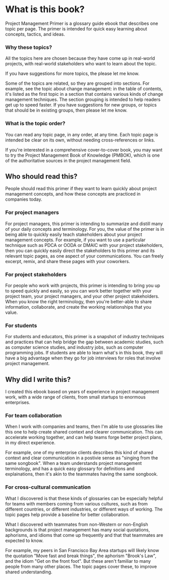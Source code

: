 # What is this book?

Project Management Primer is a glossary guide ebook that describes one topic per page. The primer is intended for quick easy learning about concepts, tactics, and ideas. 

### Why these topics?

All the topics here are chosen because they have come up in real-world projects, with real-world stakeholders who want to learn about the topic.

If you have suggestions for more topics, the please let me know.

Some of the topics are related, so they are grouped into sections. For example, see the topic about change management: in the table of contents, it's listed as the first topic in a section that contains various kinds of change management techniques. The section grouping is intended to help readers get up to speed faster. If you have suggestions for new groups, or topics that should be in existing groups, then please let me know.

### What is the topic order?

You can read any topic page, in any order, at any time. Each topic page is intended be clear on its own, without needing cross-references or links.

If you're interested in a comprehensive cover-to-cover book, you may want to try the Project Management Book of Knowledge (PMBOK), which is one of the authoritative sources in the project management field.


## Who should read this?

People should read this primer if they want to learn quickly about project management concepts, and how these concepts are practiced in companies today.

### For project managers

For project managers, this primer is intending to summarize and distill many of your daily concepts and terminology. For you, the value of the primer is in being able to quickly easily teach stakeholders about your project management concepts. For example, if you want to use a particular technique such as PDCA or OODA or DMAIC with your project stakeholders, then you can quickly easily direct the stakeholders to this primer and its relevant topic pages, as one aspect of your communications. You can freely excerpt, remix, and share these pages with your coworkers.

### For project stakeholders

For people who work with projects, this primer is intending to bring you up to speed quickly and easily, so you can work better together with your project team, your project managers, and your other project stakeholders. When you know the right terminology, then you're better-able to share information, collaborate, and create the working relationships that you value.

### For students

For students and educators, this primer is a snapshot of industry techniques and practices that can help bridge the gap between academic studies, such as computer science studies, and industry jobs, such as  computer programming jobs. If students are able to learn what's in this book, they will have a big advantage when they go for job interviews for roles that involve project management.


## Why did I write this?

I created this ebook based on years of experience in project management work, with a wide range of clients, from small startups to enormous enterprises. 


### For team collaboration

When I work with companies and teams, then I'm able to use glossaries like this one to help create shared context and clearer communication. This can accelerate working together, and can help teams forge better project plans, in my direct experience.

For example, one of my enterprise clients describes this kind of shared context and clear communication in a postivie sense as "singing from the same songbook". When a team understands project management terminology, and has a quick easy glossary for definitions and explainations, then it's akin to the teammates having the same songbook.


### For cross-cultural communication

What I discovered is that these kinds of glossaries can be especially helpful for teams with members coming from various cultures, such as from different countries, or different industries, or different ways of working. The topic pages help provide a baseline for better collaboration.

What I discovered with teammates from non-Western or non-English backgrounds is that project management has many social quotations, aphorisms, and idioms that come up frequently and that that teammates are expected to know. 

For example, my peers in San Francisco Bay Area startups will likely know the quotation "Move fast and break things", the aphorism "Brook's Law", and the idiom "Get on the front foot". But these aren't familiar to many people from many other places. The topic pages cover these, to improve shared understanding.

